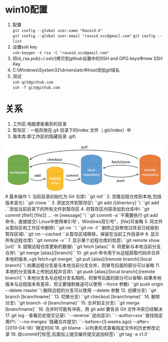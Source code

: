 # win10配置
1. 配置\
    ``git config --global user.name "Ravoid-X"``\
    ``git config --global user.email "ravoid.xcc@gmail.com"``
    ``git config --list``
2. 设置ssh key\
    ``ssh-keygen -t rsa -C "ravoid.xcc@gmail.com"``
3. 将id_rsa.pub(~/.ssh/)拷贝到github设置中的SSH and GPG keys中new SSH Key
4. C:\Windows\System32\drivers\etc中host添加git域名
5. 测试\
   ``ssh git@github.com``\
   ``ssh -T git@github.com``

# 关系
1. 工作区:电脑里能看到的目录
2. 暂存区：一般存放在.git 目录下的index 文件（.git/index）中
3. 版本库:即工作区的隐藏目录 .git\
<img src="../../Pic/Tools/git-command.jpg">
# 基本操作
1. 当前目录初始化为 Git 仓库\
    ``git init``
2. 克隆远程仓库到本地,包括版本变化\
    ``git clone <url> <directory>``
3. 添加文件到暂存区\
    ``git add <file>/[directory]``\
     ``git add .``添加当前目录下的所有文件到暂存区
4. 将暂存区内容添加到仓库中\
    ``git commit [file1] [file2] ... -m [message]``\
    ``git commit -a``不需要执行 git add 命令，直接提交\
    Linux中使用单引号'，Windows双引号"，[file]可省略
5. 将文件从暂存区和工作区中删除\
   ``git rm <file>``\
   ``git rm -f <file>``删除之前修改过并且已经放到暂存区域\
   ``git rm --cached <file>``从暂存区域移除，保留在当前工作目录中
6. 显示所有远程仓库\
   ``git remote -v``
7. 显示某个远程仓库的信息\
   ``git remote show [url]``
8. 提取远程仓库更新的数据\
   ``git fetch [alias]``
9. 将更新与本地当前分支合并\
   ``git merge [alias]/[branch]``
10. git pull 命令用于从远程获取代码并合并本地的版本,=git fetch+git merge\
    ``git pull [alias]/[remote branch]:[local branch]``\
    如果远程分支是与本地当前分支合并，则冒号后面的部分可以省略
11. 本地的分支版本上传到远程并合并\
    ``git push [alias]/[local branch]:[remote branch]``\
    本地分支名与远程分支名相同，则冒号后面的部分可以省略\
    如果本地版本与远程版本有差异，但又要强制推送可以使用 --force 参数\
    ``git push origin --delete master``\
    删除远程的分支可以使用 --delete 参数
12. 创建分支\
    ``git branch [branchname]``
13. 切换分支\
    ``git checkout [branchname]``
14. 删除分支\
    ``git branch -d [branchname]``
15. 合并到主分支\
    ``git merge [branchname]``
16. 合并时可能有冲突，用 git add 要告诉 Git 文件冲突已经解决
17. git log - 查看历史提交记录\
    ``--reverse``逆向显示\
    ``--author=xxx``查找指定用户\
    ``--no-merges``隐藏合并提交\
    ``--before={3.weeks.ago} --after={2010-04-18}``限定时间
18. git blame <file> - 以列表形式查看指定文件的历史修改记录
19. 给commit打标签,后面加上提交编号提交追加标签\
    ``git tag -a v1.0``